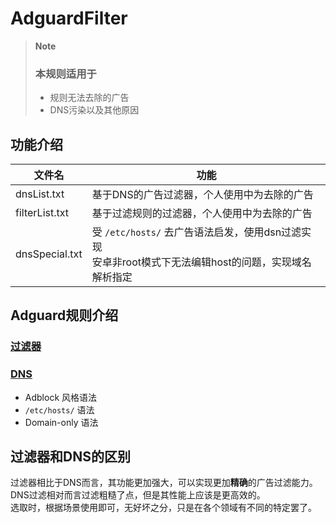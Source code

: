 # AdguardFilter

> **Note**
> ### 本规则适用于
> - 规则无法去除的广告
> - DNS污染以及其他原因

## 功能介绍

|文件名|功能|
|-|-|
|dnsList.txt|基于DNS的广告过滤器，个人使用中为去除的广告|
|filterList.txt|基于过滤规则的过滤器，个人使用中为去除的广告|
|dnsSpecial.txt|受 `/etc/hosts/` 去广告语法启发，使用dsn过滤实现<br>安卓非root模式下无法编辑host的问题，实现域名<br>解析指定|

## Adguard规则介绍

### [过滤器](https://adguard.com/kb/zh-CN/general/ad-filtering/create-own-filters/)


### [DNS](https://adguardteam.github.io/KnowledgeBaseDNS/zh-CN/general/dns-filtering-syntax/)

- Adblock 风格语法
- `/etc/hosts/` 语法
- Domain-only 语法

## 过滤器和DNS的区别

过滤器相比于DNS而言，其功能更加强大，可以实现更加**精确**的广告过滤能力。  
DNS过滤相对而言过滤粗糙了点，但是其性能上应该是更高效的。  
选取时，根据场景使用即可，无好坏之分，只是在各个领域有不同的特定罢了。